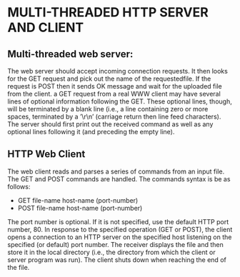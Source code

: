 # MULTI-THREADED HTTP SERVER AND CLIENT

## Multi-threaded web server:
The web server should accept incoming connection requests. It then looks for the GET request and pick out the name of the requestedfile.
If the request is POST then it sends OK message and wait for the
uploaded file from the client.  a GET request from a real WWW
client may have several lines of optional information following the
GET. These optional lines, though, will be terminated by a blank line
(i.e., a line containing zero or more spaces, terminated by a ’\r\n’
(carriage return then line feed characters). The server should first
print out the received command as well as any optional lines following
it (and preceding the empty line).

## HTTP Web Client
The web client reads and parses a series of commands from an input file. The GET and POST commands are handled. The commands syntax is be as follows:

- GET file-name host-name (port-number)
- POST file-name host-name (port-number)

The port number is optional. If it is not specified, use the default HTTP port number, 80. In response to the specified operation (GET or POST),
the client opens a connection to an HTTP server on the specified host listening on the specified (or default) port number. The receiver displays the file and then store it in the local directory (i.e., the
directory from which the client or server program was run). The
client shuts down when reaching the end of the file.
